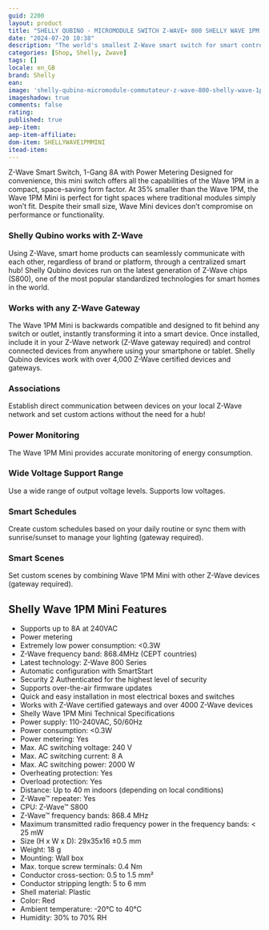 ```yaml
---
guid: 2200
layout: product 
title: "SHELLY QUBINO - MICROMODULE SWITCH Z-WAVE+ 800 SHELLY WAVE 1PM MINI"
date: "2024-07-20 10:38"
description: "The world's smallest Z-Wave smart switch for smart control. Automate and remotely control your lights or a wide range of small electrical appliances and measure their power consumption."
categories: [Shop, Shelly, Zwave]
tags: []
locale: en_GB
brand: Shelly
ean: 
image: 'shelly-qubino-micromodule-commutateur-z-wave-800-shelly-wave-1pm-m.png'
imageshadow: true
comments: false
rating:  
published: true
aep-item: 
aep-item-affiliate: 
dom-item: SHELLYWAVE1PMMINI
itead-item: 
---
```


Z-Wave Smart Switch, 1-Gang 8A with Power Metering
Designed for convenience, this mini switch offers all the capabilities of the Wave 1PM in a compact, space-saving form factor. At 35% smaller than the Wave 1PM, the Wave 1PM Mini is perfect for tight spaces where traditional modules simply won’t fit. Despite their small size, Wave Mini devices don’t compromise on performance or functionality.

### Shelly Qubino works with Z-Wave

Using Z-Wave, smart home products can seamlessly communicate with each other, regardless of brand or platform, through a centralized smart hub! Shelly Qubino devices run on the latest generation of Z-Wave chips (S800), one of the most popular standardized technologies for smart homes in the world.

### Works with any Z-Wave Gateway

The Wave 1PM Mini is backwards compatible and designed to fit behind any switch or outlet, instantly transforming it into a smart device. Once installed, include it in your Z-Wave network (Z-Wave gateway required) and control connected devices from anywhere using your smartphone or tablet. Shelly Qubino devices work with over 4,000 Z-Wave certified devices and gateways.

### Associations

Establish direct communication between devices on your local Z-Wave network and set custom actions without the need for a hub!

### Power Monitoring

The Wave 1PM Mini provides accurate monitoring of energy consumption.

### Wide Voltage Support Range

Use a wide range of output voltage levels. Supports low voltages.

### Smart Schedules

Create custom schedules based on your daily routine or sync them with sunrise/sunset to manage your lighting (gateway required).

### Smart Scenes

Set custom scenes by combining Wave 1PM Mini with other Z-Wave devices (gateway required).

## Shelly Wave 1PM Mini Features

- Supports up to 8A at 240VAC
- Power metering
- Extremely low power consumption: <0.3W
- Z-Wave frequency band: 868.4MHz (CEPT countries)
- Latest technology: Z-Wave 800 Series
- Automatic configuration with SmartStart
- Security 2 Authenticated for the highest level of security
- Supports over-the-air firmware updates
- Quick and easy installation in most electrical boxes and switches
- Works with Z-Wave certified gateways and over 4000 Z-Wave devices
- Shelly Wave 1PM Mini Technical Specifications
- Power supply: 110-240VAC, 50/60Hz
- Power consumption: <0.3W
- Power metering: Yes
- Max. AC switching voltage: 240 V
- Max. AC switching current: 8 A
- Max. AC switching power: 2000 W
- Overheating protection: Yes
- Overload protection: Yes
- Distance: Up to 40 m indoors (depending on local conditions)
- Z-Wave™ repeater: Yes
- CPU: Z-Wave™ S800
- Z-Wave™ frequency bands: 868.4 MHz
- Maximum transmitted radio frequency power in the frequency bands: < 25 mW
- Size (H x W x D): 29x35x16 ±0.5 mm
- Weight: 18 g
- Mounting: Wall box
- Max. torque screw terminals: 0.4 Nm
- Conductor cross-section: 0.5 to 1.5 mm²
- Conductor stripping length: 5 to 6 mm
- Shell material: Plastic
- Color: Red
- Ambient temperature: -20°C to 40°C
- Humidity: 30% to 70% RH
